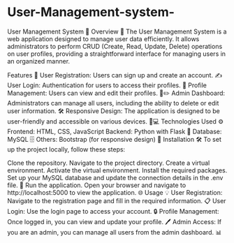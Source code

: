 # User-Management-system-

User Management System 🌟
Overview 📝
The User Management System is a web application designed to manage user data efficiently. It allows administrators to perform CRUD (Create, Read, Update, Delete) operations on user profiles, providing a straightforward interface for managing users in an organized manner.

Features 🚀
User Registration: Users can sign up and create an account. ✍️
User Login: Authentication for users to access their profiles. 🔑
Profile Management: Users can view and edit their profiles. 👤✏️
Admin Dashboard: Administrators can manage all users, including the ability to delete or edit user information. 🛠️
Responsive Design: The application is designed to be user-friendly and accessible on various devices. 📱💻
Technologies Used ⚙️
Frontend: HTML, CSS, JavaScript
Backend: Python with Flask 🐍
Database: MySQL 🗄️
Others: Bootstrap (for responsive design) 🎨
Installation 🛠️
To set up the project locally, follow these steps:

Clone the repository.
Navigate to the project directory.
Create a virtual environment.
Activate the virtual environment.
Install the required packages.
Set up your MySQL database and update the connection details in the .env file. 🔗
Run the application.
Open your browser and navigate to http://localhost:5000 to view the application. 🌐
Usage 💡
User Registration: Navigate to the registration page and fill in the required information. 📋
User Login: Use the login page to access your account. 🔒
Profile Management: Once logged in, you can view and update your profile. 🖊️
Admin Access: If you are an admin, you can manage all users from the admin dashboard. 📊
